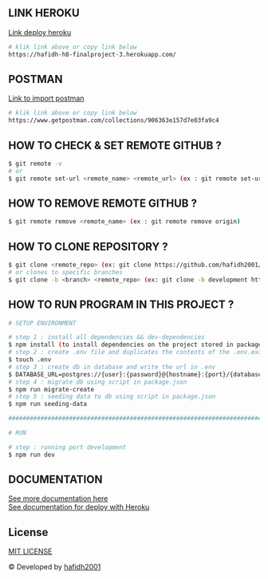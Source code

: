 ## LINK HEROKU

[Link deploy heroku](https://hafidh-h8-finalproject-3.herokuapp.com/)

```bash
# klik link above or copy link below
https://hafidh-h8-finalproject-3.herokuapp.com/
```

## POSTMAN

[Link to import postman](https://www.getpostman.com/collections/906363e157d7e03fa9c4)

```bash
# klik link above or copy link below
https://www.getpostman.com/collections/906363e157d7e03fa9c4
```

## HOW TO CHECK & SET REMOTE GITHUB ?

```bash
$ git remote -v
# or
$ git remote set-url <remote_name> <remote_url> (ex : git remote set-url origin https://github.com/hafidh2001/Hactiv8_Final_Project-3.git)
```

## HOW TO REMOVE REMOTE GITHUB ?

```bash
$ git remote remove <remote_name> (ex : git remote remove origin)
```

## HOW TO CLONE REPOSITORY ?

```bash
$ git clone <remote_repo> (ex: git clone https://github.com/hafidh2001/Hactiv8_Final_Project-3.git)
# or clones to specific branches
$ git clone -b <branch> <remote_repo> (ex: git clone -b development https://github.com/hafidh2001/Hactiv8_Final_Project-3.git)
```

## HOW TO RUN PROGRAM IN THIS PROJECT ?

```bash
# SETUP ENVIRONMENT

# step 1 : install all dependencies && dev-dependencies
$ npm install (to install dependencies on the project stored in package.json)
# step 2 : create .env file and duplicates the contents of the .env.example
$ touch .env 
# step 3 : create db in database and write the url in .env
$ DATABASE_URL=postgres://{user}:{password}@{hostname}:{port}/{database-name}
# step 4 : migrate db using script in package.json
$ npm run migrate-create
# step 5 : seeding data to db using script in package.json
$ npm run seeding-data

##########################################################################################

# RUN

# step : running port development
$ npm run dev
```

## DOCUMENTATION

[See more documentation here](./note.txt)\
[See documentation for deploy with Heroku](./note-deploy.txt)

## License

[MIT LICENSE](./LICENSE)

© Developed by [hafidh2001](https://github.com/hafidh2001)
